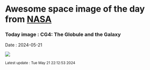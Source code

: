 
# Awesome space image of the day from [NASA](https://api.nasa.gov/)

### Today image : CG4: The Globule and the Galaxy
Date : 2024-05-21

![](https://apod.nasa.gov/apod/image/2405/Cg4Galaxy_CtioRector_960.jpg)

<small>Latest update : Tue May 21 22:12:53 2024</small>
        